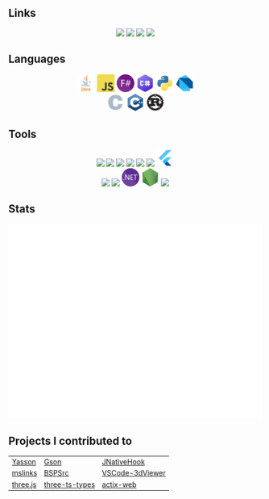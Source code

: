 ## Links

<p align = center>
  <a href = "https://www.youtube.com/channel/UCEN3i-ELXbeamHhk21RVaZQ" title = "YouTube"><img src = "https://img.shields.io/badge/YouTube-FF0000?style=for-the-badge&logo=youtube"></a>
  <a href = "https://open.spotify.com/user/316pkgollq5svwjl5mavvigwi2ti" title = "Follow"><img src = "https://img.shields.io/badge/Spotify-000000?style=for-the-badge&logo=spotify"></a>
  <a href = "https://steamcommunity.com/id/Degubi" title = "Steam"><img src = "https://img.shields.io/badge/Steam-000000?style=for-the-badge&logo=steam"></a>
  <a href = "https://github.com/degubi" title = "Follow"><img src = "https://img.shields.io/github/followers/degubi?logo=github&style=for-the-badge"></a>
</p>

## Languages
<p align = center>
  <img src = "https://raw.githubusercontent.com/github/explore/5b3600551e122a3277c2c5368af2ad5725ffa9a1/topics/java/java.png" width = 7%>
  <img src = "https://raw.githubusercontent.com/github/explore/80688e429a7d4ef2fca1e82350fe8e3517d3494d/topics/javascript/javascript.png" width = 7%>
  <img src = "https://raw.githubusercontent.com/github/explore/80688e429a7d4ef2fca1e82350fe8e3517d3494d/topics/fsharp/fsharp.png" width = 7%>
  <img src = "https://raw.githubusercontent.com/github/explore/80688e429a7d4ef2fca1e82350fe8e3517d3494d/topics/csharp/csharp.png" width = 7%>
  <img src = "https://raw.githubusercontent.com/github/explore/80688e429a7d4ef2fca1e82350fe8e3517d3494d/topics/python/python.png" width = 7%>
  <img src = "https://raw.githubusercontent.com/github/explore/80688e429a7d4ef2fca1e82350fe8e3517d3494d/topics/dart/dart.png" width = 7%>
  <br>
  <img src = "https://raw.githubusercontent.com/github/explore/refs/heads/main/topics/c/c.png" width = 7%>
  <img src = "https://raw.githubusercontent.com/github/explore/80688e429a7d4ef2fca1e82350fe8e3517d3494d/topics/cpp/cpp.png" width = 7%>
  <img src = "https://raw.githubusercontent.com/github/explore/80688e429a7d4ef2fca1e82350fe8e3517d3494d/topics/rust/rust.png" width = 7%>
</p>

## Tools
<p align = center>
  <a href = "https://neovim.io" title = "Neovim"><img src = "https://encrypted-tbn0.gstatic.com/images?q=tbn:ANd9GcQMVmqFmFmx0l56lgFgNyc4TlfdZTZ0Ni1MBA&s" width = 7%></a>
  <a href = "https://actix.rs" title = "Actix"><img src = "https://actix.rs/img/logo.png" width = 7%></a>
  <a href = "https://spring.io/projects/spring-boot" title = "SpringBoot"><img src = "https://upload.wikimedia.org/wikipedia/commons/thumb/7/79/Spring_Boot.svg/512px-Spring_Boot.svg.png" width = 7%></a>
  <a href = "https://fastify.dev" title = "Fasfify"><img src = "https://www.svgrepo.com/show/306030/fastify.svg" width = 7%></a>
  <a href = "https://threejs.org" title = "Three.js"><img src = "https://user-images.githubusercontent.com/13366932/91737137-f5dd9d80-ebae-11ea-9a68-aa6088f73133.png" width = 7%></a>
  <a href = "https://svelte.dev" title = "Svelte"><img src = "https://raw.githubusercontent.com/sveltejs/svelte/29052aba7d0b78316d3a52aef1d7ddd54fe6ca84/site/static/images/svelte-android-chrome-512.png" width = 7%></a>
  <a href = "https://flutter.dev" title = "Flutter"><img src = "https://raw.githubusercontent.com/github/explore/80688e429a7d4ef2fca1e82350fe8e3517d3494d/topics/flutter/flutter.png" width = 7%></a>
  <br>
  <a href = "https://www.sqlite.org" title = "SQLite"><img src = "https://upload.wikimedia.org/wikipedia/commons/thumb/9/97/Sqlite-square-icon.svg/1200px-Sqlite-square-icon.svg.png" width = 7%></a>
  <a href = "https://www.mongodb.com" title = "MongoDB"><img src = "https://img.icons8.com/color/452/mongodb.png" width = 7%></a>
  <a href = "https://dotnet.microsoft.com" title = ".Net"><img src = "https://raw.githubusercontent.com/github/explore/80688e429a7d4ef2fca1e82350fe8e3517d3494d/topics/dotnet/dotnet.png" width = 7%></a>
  <a href = "https://nodejs.org" title = "NodeJS"><img src = "https://raw.githubusercontent.com/github/explore/80688e429a7d4ef2fca1e82350fe8e3517d3494d/topics/nodejs/nodejs.png" width = 7%></a>
  <a href = "https://www.atlassian.com/software/jira" title = "Jira"><img src = "https://encrypted-tbn0.gstatic.com/images?q=tbn:ANd9GcSrb84R83l6mWa_fhIj47sctMrcrCyoJpYDGg&s" width = 7%></a>
</p>

## Stats
<div align = center>
  <img src = "/github-metrics.svg">
</div>

## Projects I contributed to
<table>
  <tr>
    <td><a href="https://github.com/eclipse-ee4j/yasson">Yasson</a></td>
    <td><a href="https://github.com/google/gson">Gson</a></td>
    <td><a href="https://github.com/kwhat/jnativehook">JNativeHook</a></td>
  </tr>
  <tr>
    <td><a href="https://github.com/DmitriiShamrikov/mslinks">mslinks</a></td>
    <td><a href="https://github.com/ata4/bspsrc">BSPSrc</a></td>
    <td><a href="https://github.com/stef-levesque/vscode-3dviewer">VSCode-3dViewer</a></td>
  </tr>
  <tr>
    <td><a href="https://github.com/mrdoob/three.js">three.js</a></td>
    <td><a href="https://github.com/three-types/three-ts-types">three-ts-types</a></td>
    <td><a href="https://github.com/actix/actix-web">actix-web</a></td>
  </tr>
</table>
